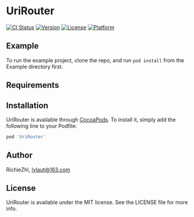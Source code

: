 # UriRouter

[![CI Status](http://img.shields.io/travis/RichieZhl/UriRouter.svg?style=flat)](https://travis-ci.org/RichieZhl/UriRouter)
[![Version](https://img.shields.io/cocoapods/v/UriRouter.svg?style=flat)](http://cocoapods.org/pods/UriRouter)
[![License](https://img.shields.io/cocoapods/l/UriRouter.svg?style=flat)](http://cocoapods.org/pods/UriRouter)
[![Platform](https://img.shields.io/cocoapods/p/UriRouter.svg?style=flat)](http://cocoapods.org/pods/UriRouter)

## Example

To run the example project, clone the repo, and run `pod install` from the Example directory first.

## Requirements

## Installation

UriRouter is available through [CocoaPods](http://cocoapods.org). To install
it, simply add the following line to your Podfile:

```ruby
pod 'UriRouter'
```

## Author

RichieZhl, lylaut@163.com

## License

UriRouter is available under the MIT license. See the LICENSE file for more info.
